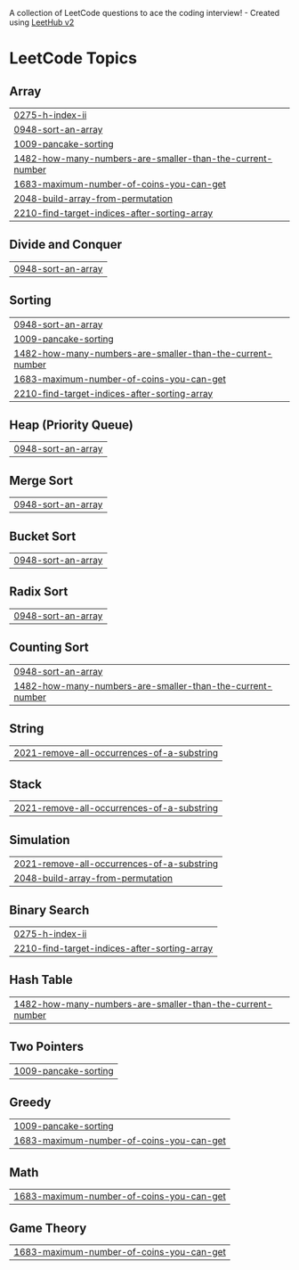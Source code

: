 A collection of LeetCode questions to ace the coding interview! - Created using [LeetHub v2](https://github.com/arunbhardwaj/LeetHub-2.0)
<!---LeetCode Topics Start-->
# LeetCode Topics
## Array
|  |
| ------- |
| [0275-h-index-ii](https://github.com/Ephraimdebel/Competitive-Programming/tree/master/0275-h-index-ii) |
| [0948-sort-an-array](https://github.com/Ephraimdebel/Competitive-Programming/tree/master/0948-sort-an-array) |
| [1009-pancake-sorting](https://github.com/Ephraimdebel/Competitive-Programming/tree/master/1009-pancake-sorting) |
| [1482-how-many-numbers-are-smaller-than-the-current-number](https://github.com/Ephraimdebel/Competitive-Programming/tree/master/1482-how-many-numbers-are-smaller-than-the-current-number) |
| [1683-maximum-number-of-coins-you-can-get](https://github.com/Ephraimdebel/Competitive-Programming/tree/master/1683-maximum-number-of-coins-you-can-get) |
| [2048-build-array-from-permutation](https://github.com/Ephraimdebel/Competitive-Programming/tree/master/2048-build-array-from-permutation) |
| [2210-find-target-indices-after-sorting-array](https://github.com/Ephraimdebel/Competitive-Programming/tree/master/2210-find-target-indices-after-sorting-array) |
## Divide and Conquer
|  |
| ------- |
| [0948-sort-an-array](https://github.com/Ephraimdebel/Competitive-Programming/tree/master/0948-sort-an-array) |
## Sorting
|  |
| ------- |
| [0948-sort-an-array](https://github.com/Ephraimdebel/Competitive-Programming/tree/master/0948-sort-an-array) |
| [1009-pancake-sorting](https://github.com/Ephraimdebel/Competitive-Programming/tree/master/1009-pancake-sorting) |
| [1482-how-many-numbers-are-smaller-than-the-current-number](https://github.com/Ephraimdebel/Competitive-Programming/tree/master/1482-how-many-numbers-are-smaller-than-the-current-number) |
| [1683-maximum-number-of-coins-you-can-get](https://github.com/Ephraimdebel/Competitive-Programming/tree/master/1683-maximum-number-of-coins-you-can-get) |
| [2210-find-target-indices-after-sorting-array](https://github.com/Ephraimdebel/Competitive-Programming/tree/master/2210-find-target-indices-after-sorting-array) |
## Heap (Priority Queue)
|  |
| ------- |
| [0948-sort-an-array](https://github.com/Ephraimdebel/Competitive-Programming/tree/master/0948-sort-an-array) |
## Merge Sort
|  |
| ------- |
| [0948-sort-an-array](https://github.com/Ephraimdebel/Competitive-Programming/tree/master/0948-sort-an-array) |
## Bucket Sort
|  |
| ------- |
| [0948-sort-an-array](https://github.com/Ephraimdebel/Competitive-Programming/tree/master/0948-sort-an-array) |
## Radix Sort
|  |
| ------- |
| [0948-sort-an-array](https://github.com/Ephraimdebel/Competitive-Programming/tree/master/0948-sort-an-array) |
## Counting Sort
|  |
| ------- |
| [0948-sort-an-array](https://github.com/Ephraimdebel/Competitive-Programming/tree/master/0948-sort-an-array) |
| [1482-how-many-numbers-are-smaller-than-the-current-number](https://github.com/Ephraimdebel/Competitive-Programming/tree/master/1482-how-many-numbers-are-smaller-than-the-current-number) |
## String
|  |
| ------- |
| [2021-remove-all-occurrences-of-a-substring](https://github.com/Ephraimdebel/Competitive-Programming/tree/master/2021-remove-all-occurrences-of-a-substring) |
## Stack
|  |
| ------- |
| [2021-remove-all-occurrences-of-a-substring](https://github.com/Ephraimdebel/Competitive-Programming/tree/master/2021-remove-all-occurrences-of-a-substring) |
## Simulation
|  |
| ------- |
| [2021-remove-all-occurrences-of-a-substring](https://github.com/Ephraimdebel/Competitive-Programming/tree/master/2021-remove-all-occurrences-of-a-substring) |
| [2048-build-array-from-permutation](https://github.com/Ephraimdebel/Competitive-Programming/tree/master/2048-build-array-from-permutation) |
## Binary Search
|  |
| ------- |
| [0275-h-index-ii](https://github.com/Ephraimdebel/Competitive-Programming/tree/master/0275-h-index-ii) |
| [2210-find-target-indices-after-sorting-array](https://github.com/Ephraimdebel/Competitive-Programming/tree/master/2210-find-target-indices-after-sorting-array) |
## Hash Table
|  |
| ------- |
| [1482-how-many-numbers-are-smaller-than-the-current-number](https://github.com/Ephraimdebel/Competitive-Programming/tree/master/1482-how-many-numbers-are-smaller-than-the-current-number) |
## Two Pointers
|  |
| ------- |
| [1009-pancake-sorting](https://github.com/Ephraimdebel/Competitive-Programming/tree/master/1009-pancake-sorting) |
## Greedy
|  |
| ------- |
| [1009-pancake-sorting](https://github.com/Ephraimdebel/Competitive-Programming/tree/master/1009-pancake-sorting) |
| [1683-maximum-number-of-coins-you-can-get](https://github.com/Ephraimdebel/Competitive-Programming/tree/master/1683-maximum-number-of-coins-you-can-get) |
## Math
|  |
| ------- |
| [1683-maximum-number-of-coins-you-can-get](https://github.com/Ephraimdebel/Competitive-Programming/tree/master/1683-maximum-number-of-coins-you-can-get) |
## Game Theory
|  |
| ------- |
| [1683-maximum-number-of-coins-you-can-get](https://github.com/Ephraimdebel/Competitive-Programming/tree/master/1683-maximum-number-of-coins-you-can-get) |
<!---LeetCode Topics End-->